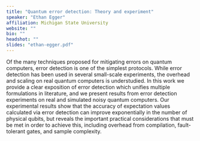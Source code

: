 ```yaml
---
title: "Quantum error detection: Theory and experiment"
speaker: "Ethan Egger"
affiliation: Michigan State University
website: ""
bio: ""
headshot: ""
slides: "ethan-egger.pdf"
---
```


Of the many techniques proposed for mitigating errors on quantum computers, error detection is one of the simplest protocols. While error detection has been used in several small-scale experiments, the overhead and scaling on real quantum computers is understudied. In this work we provide a clear exposition of error detection which unifies multiple formulations in literature, and we present results from error detection experiments on real and simulated noisy quantum computers. Our experimental results show that the accuracy of expectation values calculated via error detection can improve exponentially in the number of physical qubits, but reveals the important practical considerations that must be met in order to achieve this, including overhead from compilation, fault-tolerant gates, and sample complexity.
